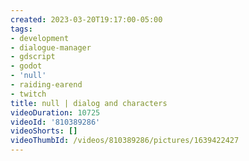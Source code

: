 ```yaml
---
created: 2023-03-20T19:17:00-05:00
tags:
- development
- dialogue-manager
- gdscript
- godot
- 'null'
- raiding-earend
- twitch
title: null | dialog and characters
videoDuration: 10725
videoId: '810389286'
videoShorts: []
videoThumbId: /videos/810389286/pictures/1639422427
---
```

